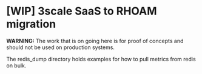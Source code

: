 # [WIP] 3scale SaaS to RHOAM migration

**WARNING:** The work that is on going here is for proof of concepts and should not be used on production systems.

The redis_dump directory holds examples for how to pull metrics from redis on bulk.
